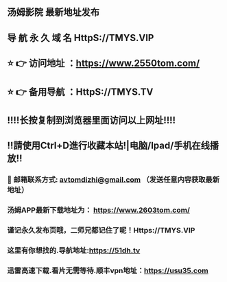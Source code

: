 ## 汤姆影院 最新地址发布 
## 导 航 永 久 域 名 HttpS://TMYS.VIP
## ⭐️ 👉 访问地址 ：https://www.2550tom.com/
## ⭐️ 👉 备用导航 ：HttpS://TMYS.TV
## ‼️‼️长按复制到浏览器里面访问以上网址‼️‼️ 
## ‼️請使用Ctrl+D進行收藏本站!|电脑/Ipad/手机在线播放‼️  
### 📧 邮箱联系方式: avtomdizhi@gmail.com （发送任意内容获取最新地址）
### 汤姆APP最新下载地址为： https://www.2603tom.com/
### 谨记永久发布页哦，二师兄都记住了呢！Https://TMYS.VIP
### 这里有你想找的.导航地址:https://51dh.tv
### 迅雷高速下载.看片无需等待.顺丰vpn地址：https://usu35.com
